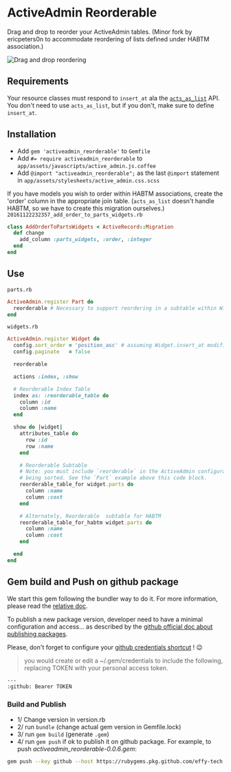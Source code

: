 # ActiveAdmin Reorderable

Drag and drop to reorder your ActiveAdmin tables.
(Minor fork by ericpeters0n to accommodate reordering of lists defined under HABTM association.)

![Drag and drop reordering](https://s3.amazonaws.com/kurtzkloud.com/p/activeadmin_reorderable/screenshot.gif)

## Requirements
Your resource classes must respond to `insert_at` ala the [`acts_as_list`](https://github.com/swanandp/acts_as_list) API. You don't need to use `acts_as_list`, but if you don't, make sure to define `insert_at`.

## Installation
- Add `gem 'activeadmin_reorderable'` to `Gemfile`
- Add `#= require activeadmin_reorderable` to `app/assets/javascripts/active_admin.js.coffee`
- Add `@import "activeadmin_reorderable";` as the last `@import` statement in `app/assets/stylesheets/active_admin.css.scss`

If you have models you wish to order within HABTM associations, create the 'order' column in the appropriate join table.
(`acts_as_list` doesn't handle HABTM, so we have to create this migration ourselves.)
`20161122232357_add_order_to_parts_widgets.rb`
```ruby
class AddOrderToPartsWidgets < ActiveRecord::Migration
  def change
    add_column :parts_widgets, :order, :integer
  end
end
```

## Use
`parts.rb`
```ruby
ActiveAdmin.register Part do
  reorderable # Necessary to support reordering in a subtable within Widget below
end
```

`widgets.rb`
```ruby
ActiveAdmin.register Widget do
  config.sort_order = 'position_asc' # assuming Widget.insert_at modifies the `position` attribute
  config.paginate   = false

  reorderable

  actions :index, :show

  # Reorderable Index Table
  index as: :reorderable_table do
    column :id
    column :name
  end

  show do |widget|
    attributes_table do
      row :id
      row :name
    end

    # Reorderable Subtable
    # Note: you must include `reorderable` in the ActiveAdmin configuration for the resource
    # being sorted. See the `Part` example above this code block.
    reorderable_table_for widget.parts do
      column :name
      column :cost
    end

    # Alternately, Reorderable  subtable for HABTM
    reorderable_table_for_habtm widget.parts do
      column :name
      column :cost
    end

  end
end
```

## Gem build and Push on github package

We start this gem following the bundler way to do it. For more information, please read the [relative doc](https://bundler.io/guides/creating_gem.html).

To publish a new package version, developer need to have a minimal configuration and access... as described by the [github official doc about publishing packages](https://docs.github.com/en/packages/guides/configuring-rubygems-for-use-with-github-packages#publishing-a-package).

Please, don't forget to configure your [github credentials shortcut](https://docs.github.com/en/packages/guides/configuring-rubygems-for-use-with-github-packages#authenticating-with-a-personal-access-token) ! :wink:

> you would create or edit a ~/.gem/credentials to include the following, replacing TOKEN with your personal access token.
```bash
---
:github: Bearer TOKEN
```

### Build and Publish

 - 1/ Change version in version.rb
 - 2/ run `bundle` (change actual gem version in Gemfile.lock)
 - 3/ run `gem build` (generate `.gem`)
 - 4/ run `gem push` if ok to publish it on github package. For example, to push _activeadmin_reorderable-0.0.6.gem_:
 ```sh
gem push --key github --host https://rubygems.pkg.github.com/effy-tech activeadmin_reorderable-0.0.6.gem
 ```
